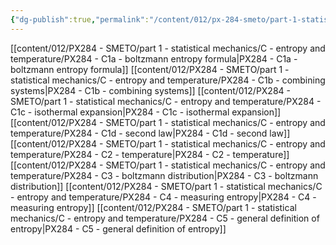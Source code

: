 ```yaml
---
{"dg-publish":true,"permalink":"/content/012/px-284-smeto/part-1-statistical-mechanics/c-entropy-and-temperature/c-entropy-and-temperature/","noteIcon":"1","created":"2025-08-27T13:14:15.559+01:00","updated":"2025-01-13T10:50:38.000+00:00"}
---
```


[[content/012/PX284 - SMETO/part 1 - statistical mechanics/C - entropy and temperature/PX284 - C1a - boltzmann entropy formula\|PX284 - C1a - boltzmann entropy formula]]
[[content/012/PX284 - SMETO/part 1 - statistical mechanics/C - entropy and temperature/PX284 - C1b - combining systems\|PX284 - C1b - combining systems]]
[[content/012/PX284 - SMETO/part 1 - statistical mechanics/C - entropy and temperature/PX284 - C1c - isothermal expansion\|PX284 - C1c - isothermal expansion]]
[[content/012/PX284 - SMETO/part 1 - statistical mechanics/C - entropy and temperature/PX284 - C1d - second law\|PX284 - C1d - second law]]
[[content/012/PX284 - SMETO/part 1 - statistical mechanics/C - entropy and temperature/PX284 - C2 - temperature\|PX284 - C2 - temperature]]
[[content/012/PX284 - SMETO/part 1 - statistical mechanics/C - entropy and temperature/PX284 - C3 - boltzmann distribution\|PX284 - C3 - boltzmann distribution]]
[[content/012/PX284 - SMETO/part 1 - statistical mechanics/C - entropy and temperature/PX284 - C4 - measuring entropy\|PX284 - C4 - measuring entropy]]
[[content/012/PX284 - SMETO/part 1 - statistical mechanics/C - entropy and temperature/PX284 - C5 - general definition of entropy\|PX284 - C5 - general definition of entropy]]
